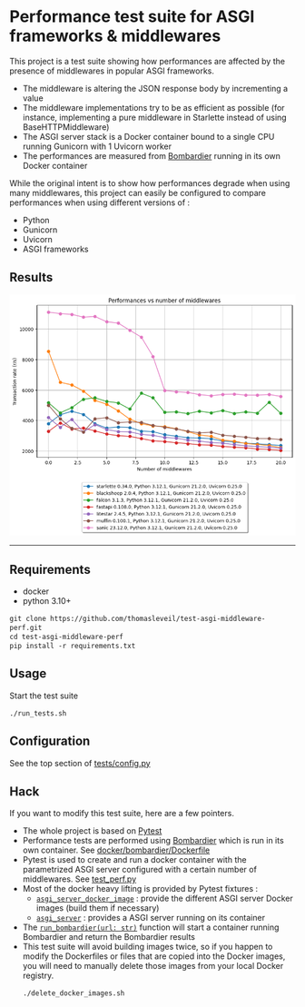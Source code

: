 # Performance test suite for ASGI frameworks & middlewares

This project is a test suite showing how performances are affected by the presence of middlewares in popular ASGI 
frameworks.

- The middleware is altering the JSON response body by incrementing a value 
- The middleware implementations try to be as efficient as possible (for instance, implementing a pure middleware 
  in Starlette instead of using BaseHTTPMiddleware)
- The ASGI server stack is a Docker container bound to a single CPU running Gunicorn with 1 Uvicorn worker 
- The performances are measured from [Bombardier](https://github.com/codesenberg/bombardier) running in its own Docker
  container

While the original intent is to show how performances degrade when using many middlewares, this project can easily be
configured to compare performances when using different versions of : 
- Python
- Gunicorn
- Uvicorn
- ASGI frameworks

## Results


![](report/summary.png)

---- 

## Requirements

- docker
- python 3.10+

```shell
git clone https://github.com/thomasleveil/test-asgi-middleware-perf.git
cd test-asgi-middleware-perf
pip install -r requirements.txt
```

## Usage

Start the test suite 
```shell
./run_tests.sh
```


## Configuration

See the top section of [tests/config.py](tests/config.py)

## Hack

If you want to modify this test suite, here are a few pointers.

- The whole project is based on [Pytest](https://docs.pytest.org/)
- Performance tests are performed using [Bombardier](https://github.com/codesenberg/bombardier) which is run in its own 
  container. See [docker/bombardier/Dockerfile](docker/bombardier/Dockerfile)
- Pytest is used to create and run a docker container with the parametrized ASGI server configured with a certain number of middlewares.
  See [test_perf.py](tests/test_perf.py)
- Most of the docker heavy lifting is provided by Pytest fixtures : 
  - [`asgi_server_docker_image`](tests/conftest.py) : provide the different ASGI server Docker images (build them if necessary)
  - [`asgi_server`](tests/conftest.py) : provides a ASGI server running on its container
- The [`run_bombardier(url: str)`](utils/bombardier.py) function will start a container running Bombardier and return the Bombardier results
- This test suite will avoid building images twice, so if you happen to modify the Dockerfiles or files that are copied 
  into the Docker images, you will need to manually delete those images from your local Docker registry.
  ```shell
  ./delete_docker_images.sh
  ```
  
